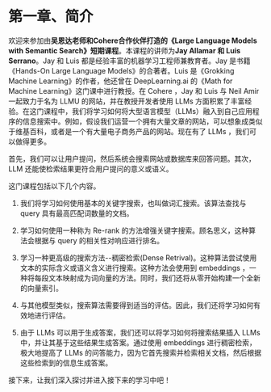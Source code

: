 # 第一章、简介

欢迎来参加由**吴恩达老师和Cohere合作伙伴打造的《Large Language Models with Semantic Search》短期课程**。本课程的讲师为**Jay Allamar 和 Luis Serrano**。Jay 和 Luis 都是经验丰富的机器学习工程师兼教育者。Jay 是书籍《Hands-On Large Language Models》的合著者。Luis 是《Grokking Machine Learning》的作者，他还曾在 DeepLearning.ai 的《Math for Machine Learning》这门课中进行教授。在 Cohere ，Jay 和 Luis 与 Neil Amir 一起致力于名为 LLMU 的网站，并在教授开发者使用 LLMs 方面积累了丰富经验。在这门课程中，我们将学习如何将大型语言模型（LLMs）融入到自己应用程序的信息搜索中。例如，假设我们运营一个拥有大量文章的网站，可以想象成类似于维基百科，或者是一个有大量电子商务产品的网站。现在有了 LLMs ，我们可以做得更多。

首先，我们可以让用户提问，然后系统会搜索网站或数据库来回答问题。其次，LLM 还能使检索结果更符合用户提问的意义或语义。

这门课程包括以下几个内容。
1. 我们将学习如何使用基本的关键字搜索，也叫做词汇搜索。该算法查找与 query 具有最高匹配词数量的文档。

2. 学习如何使用一种称为 Re-rank 的方法增强关键字搜索。顾名思义，这种算法会根据与 query 的相关性对响应进行排名。

3. 学习一种更高级的搜索方法--稠密检索(Dense Retrival)。这种算法尝试使用文本的实际含义或语义含义进行搜索。这种方法会使用到 embeddings ，一种将每段文本映射成为词向量的方法。同时，我们还将从零开始构建一个全新的向量索引。

4. 与其他模型类似，搜索算法需要得到适当的评估。因此，我们还将学习如何有效地进行评估。

5. 由于 LLMs 可以用于生成答案，我们还可以将学习如何将搜索结果插入 LLMs 中，并让其基于这些结果生成答案。通过使用 embeddings 进行稠密检索，极大地提高了 LLMs 的问答能力，因为它首先搜索并检索相关文档，然后根据这些检索到的信息生成答案。

接下来，让我们深入探讨并进入接下来的学习中吧！